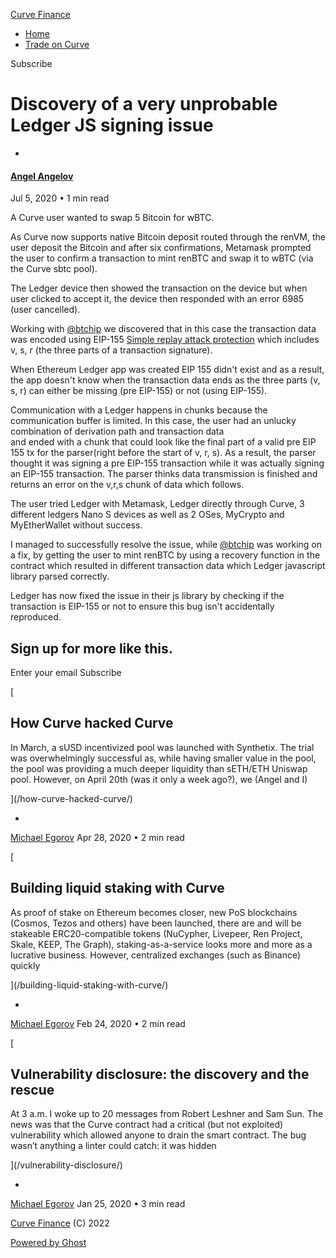 [ Curve Finance ](https://blog.curve.fi)

  * [Home](https://blog.curve.fi/)
  * [Trade on Curve](https://curve.fi/)

[ ](https://twitter.com/CurveFinance "Twitter")

Subscribe

# Discovery of a very unprobable Ledger JS signing issue

  * [ ](/author/angel/)

#### [Angel Angelov](/author/angel/)

Jul 5, 2020 • 1 min read

A Curve user wanted to swap 5 Bitcoin for wBTC.

As Curve now supports native Bitcoin deposit routed through the renVM, the
user deposit the Bitcoin and after six confirmations, Metamask prompted the
user to confirm a transaction to mint renBTC and swap it to wBTC (via the
Curve sbtc pool).

The Ledger device then showed the transaction on the device but when user
clicked to accept it, the device then responded with an error 6985 (user
cancelled).

Working with [@btchip](https://twitter.com/BTChip) we discovered that in this
case the transaction data was encoded using EIP-155 [Simple replay attack
protection](https://github.com/ethereum/EIPs/blob/master/EIPS/eip-155.md)
which includes v, s, r (the three parts of a transaction signature).

When Ethereum Ledger app was created EIP 155 didn't exist and as a result, the
app doesn't know when the transaction data ends as the three parts (v, s, r)
can either be missing (pre EIP-155) or not (using EIP-155).

Communication with a Ledger happens in chunks because the communication buffer
is limited. In this case, the user had an unlucky combination of derivation
path and transaction data  
and ended with a chunk that could look like the final part of a valid pre EIP
155 tx for the parser(right before the start of v, r, s). As a result, the
parser thought it was signing a pre EIP-155 transaction while it was actually
signing an EIP-155 transaction. The parser thinks data transmission is
finished and returns an error on the v,r,s chunk of data which follows.

The user tried Ledger with Metamask, Ledger directly through Curve, 3
different ledgers Nano S devices as well as 2 OSes, MyCrypto and MyEtherWallet
without success.

I managed to successfully resolve the issue, while
[@btchip](https://twitter.com/BTChip) was working on a fix, by getting the
user to mint renBTC by using a recovery function in the contract which
resulted in different transaction data which Ledger javascript library parsed
correctly.

Ledger has now fixed the issue in their js library by checking if the
transaction is EIP-155 or not to ensure this bug isn't accidentally
reproduced.

## Sign up for more like this.

Enter your email Subscribe

[

## How Curve hacked Curve

In March, a sUSD incentivized pool was launched with Synthetix. The trial was
overwhelmingly successful as, while having smaller value in the pool, the pool
was providing a much deeper liquidity than sETH/ETH Uniswap pool. However, on
April 20th (was it only a week ago?), we (Angel and I)

](/how-curve-hacked-curve/)

  * [ ](/author/michael/)

[Michael Egorov](/author/michael/) Apr 28, 2020 • 2 min read

[

## Building liquid staking with Curve

As proof of stake on Ethereum becomes closer, new PoS blockchains (Cosmos,
Tezos and others) have been launched, there are and will be stakeable
ERC20-compatible tokens (NuCypher, Livepeer, Ren Project, Skale, KEEP, The
Graph), staking-as-a-service looks more and more as a lucrative business.
However, centralized exchanges (such as Binance) quickly

](/building-liquid-staking-with-curve/)

  * [ ](/author/michael/)

[Michael Egorov](/author/michael/) Feb 24, 2020 • 2 min read

[

## Vulnerability disclosure: the discovery and the rescue

At 3 a.m. I woke up to 20 messages from Robert Leshner and Sam Sun. The news
was that the Curve contract had a critical (but not exploited) vulnerability
which allowed anyone to drain the smart contract. The bug wasn’t anything a
linter could catch: it was hidden

](/vulnerability-disclosure/)

  * [ ](/author/michael/)

[Michael Egorov](/author/michael/) Jan 25, 2020 • 3 min read

[Curve Finance](https://blog.curve.fi) (C) 2022

[Powered by Ghost](https://ghost.org/)

